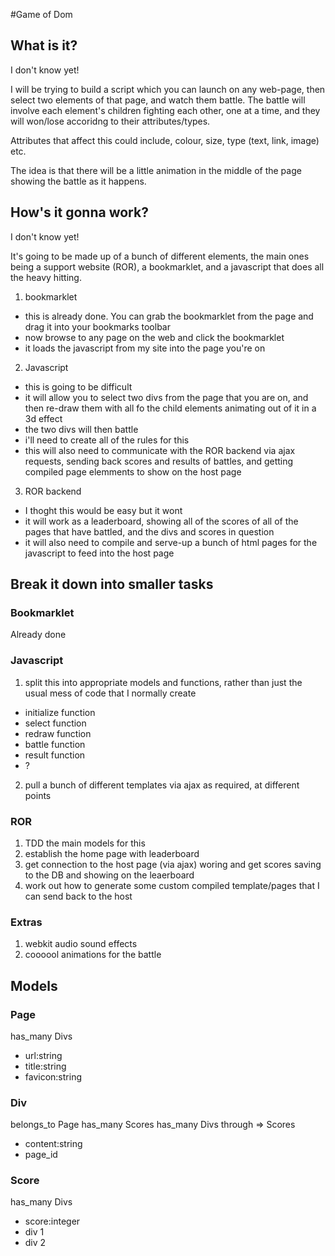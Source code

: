 #Game of Dom

## What is it?

I don't know yet! 

I will be trying to build a script which you can launch on any web-page, then select two elements of that page, and watch them battle. The battle will involve each element's children fighting each other, one at a time, and they will won/lose accoridng to their attributes/types.

Attributes that affect this could include, colour, size, type (text, link, image) etc.

The idea is that there will be a little animation in the middle of the page showing the battle as it happens.

## How's it gonna work?

I don't know yet!

It's going to be made up of a bunch of different elements, the main ones being a support website (ROR), a bookmarklet, and a javascript that does all the heavy hitting.

1. bookmarklet
  - this is already done. You can grab the bookmarklet from the page and drag it into your bookmarks toolbar
  - now browse to any page on the web and click the bookmarklet
  - it loads the javascript from my site into the page you're on
2. Javascript
  - this is going to be difficult
  - it will allow you to select two divs from the page that you are on, and then re-draw them with all fo the child elements animating out of it in a 3d effect
  - the two divs will then battle
  - i'll need to create all of the rules for this
  - this will also need to communicate with the ROR backend via ajax requests, sending back scores and results of battles, and getting compiled page elemments to show on the host page
3. ROR backend
  - I thoght this would be easy but it wont
  - it will work as a leaderboard, showing all of the scores of all of the pages that have battled, and the divs and scores in question
  - it will also need to compile and serve-up a bunch of html pages for the javascript to feed into the host page

## Break it down into smaller tasks

### Bookmarklet

Already done
 
### Javascript

1. split this into appropriate models and functions, rather than just the usual mess of code that I normally create
  - initialize function
  - select function
  - redraw function
  - battle function
  - result function
  - ?
2. pull a bunch of different templates via ajax as required, at different points

### ROR

1. TDD the main models for this
2. establish the home page with leaderboard
3. get connection to the host page (via ajax) woring and get scores saving to the DB and showing on the leaerboard
4. work out how to generate some custom compiled template/pages that I can send back to the host

### Extras

1. webkit audio sound effects
2. coooool animations for the battle

## Models

### Page

has_many Divs

- url:string
- title:string
- favicon:string

### Div

belongs_to Page
has_many Scores
has_many Divs through => Scores

- content:string
- page_id

### Score

has_many Divs

- score:integer
- div 1
- div 2
